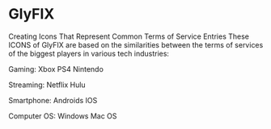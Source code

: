 # GlyFIX
Creating Icons That Represent Common Terms of Service Entries
These ICONS of GlyFIX are based on the similarities between the terms of services of the biggest players in various tech industries:

Gaming:
Xbox
PS4
Nintendo

Streaming:
Netflix
Hulu

Smartphone:
Androids
IOS

Computer OS:
Windows
Mac OS

